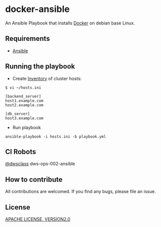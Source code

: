 # docker-ansible

An Ansible Playbook that installs [Docker](https://www.docker.com/) on debian base Linux.

## Requirements

- [Ansible](https://www.ansible.com/)

## Running the playbook

- Create [Inventory](http://docs.ansible.com/ansible/intro_inventory.html) of cluster hosts:

```
$ vi ~/hosts.ini

[backend_server]
host1.example.com
host2.example.com

[db_server]
host3.example.com
```

- Run playbook

```
ansible-playbook -i hosts.ini -b playbook.yml
```

## CI Robots

[@dwsclass](https://github.com/dwsclass) dws-ops-002-ansible

## How to contribute

All contributions are welcomed. If you find any bugs, please file an issue.

## License

[APACHE LICENSE, VERSION2.0](https://www.apache.org/licenses/LICENSE-2.0)
